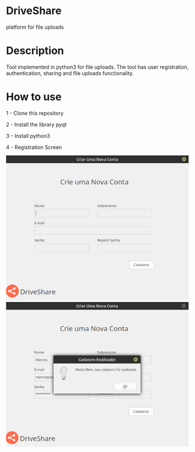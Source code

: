 # DriveShare
platform for file uploads

# Description
Tool implemented in python3 for file uploads. The tool has user registration, authentication, sharing and file uploads functionality.
# How to use
1 - Clone this repository

2 - Install the library pyqt

3 - Install python3

4 - Registration Screen

<img src="screenshots/Registre.png" width="500px">
<img src="screenshots/Success.png" width="500px">

